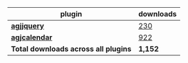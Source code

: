 plugin|downloads
------|----------
[**agjjquery**](https://www.npmjs.com/package/agjjquery)|[230](https://www.npmjs.com/package/agjjquery)
[**agjcalendar**](https://www.npmjs.com/package/agjcalendar)|[922](https://www.npmjs.com/package/agjcalendar)
**Total downloads across all plugins**|**1,152**

